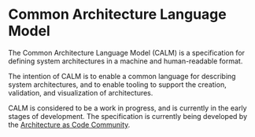 # Common Architecture Language Model

The Common Architecture Language Model (CALM) is a specification for defining system architectures in a machine and human-readable format.

The intention of CALM is to enable a common language for describing system architectures, and to enable tooling to support the creation, validation, and visualization of architectures.

CALM is considered to be a work in progress, and is currently in the early stages of development. The specification is currently being developed by the [Architecture as Code Community](https://devops.finos.org/docs/working-groups/aasc/).

